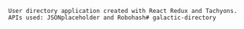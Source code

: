 ```User directory application created with React Redux and Tachyons. ```
```APIs used: JSONplaceholder and Robohash# galactic-directory```
